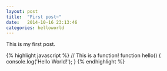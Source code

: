 ```yaml
---
layout: post
title:  "First post~"
date:   2014-10-16 23:13:46
categories: helloworld
---
```

This is my first post.

{% highlight javascript %}
// This is a function!
function hello() {
  console.log('Hello World!');
}
{% endhighlight %}
